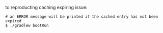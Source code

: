 to reproducting caching expiring issue:

```
# an ERROR message will be printed if the cached entry has not been expired
$ ./gradlew bootRun
```
